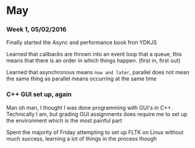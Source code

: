 # May

### Week 1, 05/02/2016

Finally started the Async and performance book fron YDKJS

Learned that callbacks are thrown into an event loop that a queue, this means that there is an order in which things happen. (first in, first out)

Learned that asynchronous means `now and later`, parallel does not mean the same thing as parallel means occurring at the same time

### C++ GUI set up, again

Man oh man, I thought I was done programming with GUI's in C++. Technically I am, but grading GUI assignments does require me to set up the environment which is the most painful part

Spent the majority of Friday attempting to set up FLTK on Linux without much success, learning a lot of things in the process though
